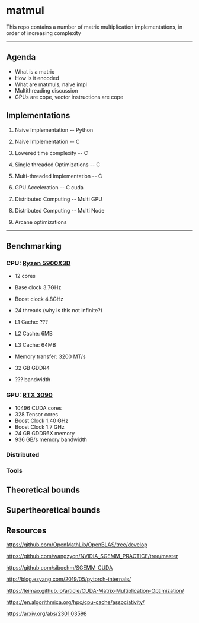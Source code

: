 # matmul 

This repo contains a number of matrix multiplication implementations, in order of increasing complexity

---

## Agenda

- What is a matrix
- How is it encoded
- What are matmuls, naive impl
- Multithreading discussion
- GPUs are cope, vector instructions are cope

## Implementations 

1. Naive Implementation -- Python

2. Naive Implementation -- C

3. Lowered time complexity -- C

4. Single threaded Optimizations -- C

5. Multi-threaded Implementation -- C

6. GPU Acceleration -- C cuda

7. Distributed Computing -- Multi GPU

8. Distributed Computing -- Multi Node

9. Arcane optimizations


---

## Benchmarking

### CPU: [Ryzen 5900X3D](https://www.amd.com/en/products/processors/desktops/ryzen/5000-series/amd-ryzen-9-5900x.html)
- 12 cores
- Base clock 3.7GHz
- Boost clock 4.8GHz
- 24 threads (why is this not infinite?)
- L1 Cache: ???
- L2 Cache: 6MB
- L3 Cache: 64MB
- Memory transfer: 3200 MT/s


- 32 GB GDDR4
- ??? bandwidth

### GPU: [RTX 3090](https://www.nvidia.com/en-us/geforce/graphics-cards/30-series/rtx-3090-3090ti/)
- 10496 CUDA cores
- 328 Tensor cores
- Boost Clock 1.40 GHz
- Boost Clock 1.7 GHz
- 24 GB GDDR6X memory
- 936 GB/s memory bandwidth


### Distributed

### Tools

## Theoretical bounds

## Supertheoretical bounds




## Resources

https://github.com/OpenMathLib/OpenBLAS/tree/develop

https://github.com/wangzyon/NVIDIA_SGEMM_PRACTICE/tree/master

https://github.com/siboehm/SGEMM_CUDA

http://blog.ezyang.com/2019/05/pytorch-internals/

https://leimao.github.io/article/CUDA-Matrix-Multiplication-Optimization/

https://en.algorithmica.org/hpc/cpu-cache/associativity/

https://arxiv.org/abs/2301.03598

